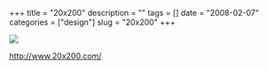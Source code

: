 +++
title = "20x200"
description = ""
tags = []
date = "2008-02-07"
categories = ["design"]
slug = "20x200"
+++


 

  <div id="screens-thumbs" class="clearfix">
    <div class="txt-center" id="design-submission"><a href="http://www.20x200.com/"><img id='bluga-thumbnail-971' class='bluga-thumbnail large' src='http://media.konigi.com/bluga/
wt47f27ef42ba67_0.jpg'/></a></div>  
  </div>   
<p><a href="http://www.20x200.com/">http://www.20x200.com/</a></p>




